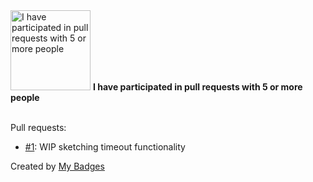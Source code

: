 <img src="https://my-badges.github.io/my-badges/pr-collaboration-5.png" alt="I have participated in pull requests with 5 or more people" title="I have participated in pull requests with 5 or more people" width="128">
<strong>I have participated in pull requests with 5 or more people</strong>
<br><br>

Pull requests:

- <a href="https://github.com/radixdlt/radixdlt-core/pull/1">#1</a>: WIP sketching timeout functionality


Created by <a href="https://github.com/my-badges/my-badges">My Badges</a>